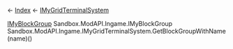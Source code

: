 ← [Index](Api-Index) ← [IMyGridTerminalSystem](Sandbox.ModAPI.Ingame.IMyGridTerminalSystem)

[IMyBlockGroup](Sandbox.ModAPI.Ingame.IMyBlockGroup) Sandbox.ModAPI.Ingame.IMyBlockGroup Sandbox.ModAPI.Ingame.IMyGridTerminalSystem.GetBlockGroupWithName(name)()